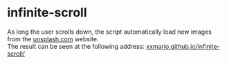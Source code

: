 # infinite-scroll

As long the user scrolls down, the script automatically load new images from the [unsplash.com](https://unsplash.com/) website.  
The result can be seen at the following address: [xxmario.github.io/infinite-scroll/](https://xxmario.github.io/infinite-scroll/)
